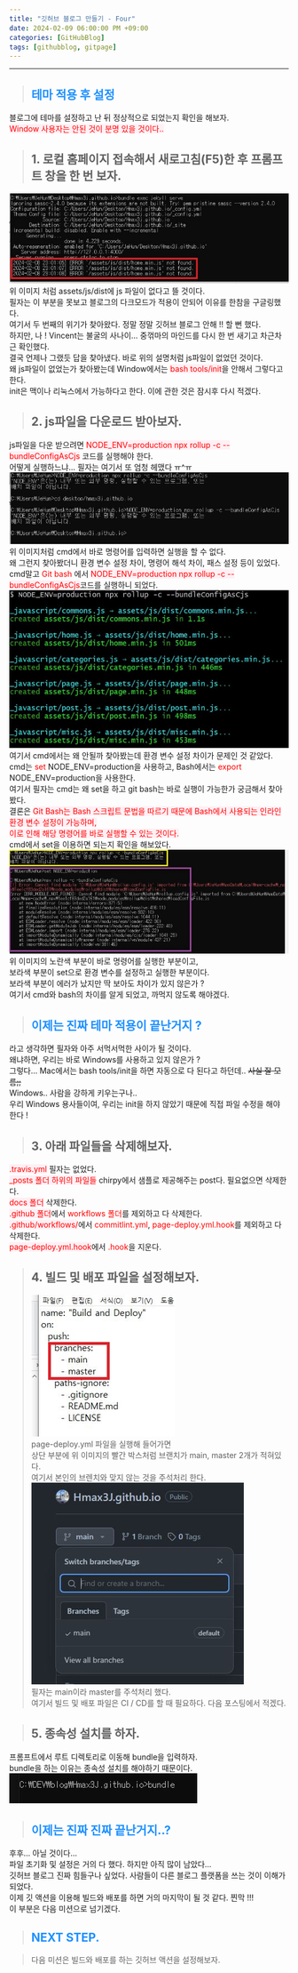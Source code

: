 ```yaml
---
title: "깃허브 블로그 만들기 - Four"
date: 2024-02-09 06:00:00 PM +09:00
categories: [GitHubBlog]
tags: [githubblog, gitpage]
---
```

***

>## <span style='color:#1E90FF'>테마 적용 후 설정</span>
블로그에 테마를 설정하고 난 뒤 정상적으로 되었는지 확인을 해보자. <br>
<span style='background-color:LavenderBlush; color:red'>Window 사용자는 안된 것이 분명 있을 것이다..</span> <br>

>## 1. 로컬 홈페이지 접속해서 새로고침(F5)한 후 프롬프트 창을 한 번 보자.
![gitSet1](/assets/img/postImg/GitHubBlog/createBlog4/gitHubSetting1.JPG) <br>
위 이미지 처럼 assets/js/dist에 js 파일이 없다고 뜰 것이다. <br>
필자는 이 부분을 못보고 블로그의 다크모드가 적용이 안되어 이유를 한참을 구글링했다. <br>
여기서 두 번째의 위기가 찾아왔다. 정말 정말 깃허브 블로그 안해 !! 할 뻔 했다. <br>
하지만, 나 ! Vincent는 불굴의 사나이... 중꺾마의 마인드를 다시 한 번 새기고 차근차근 확인했다. <br>
결국 언제나 그랬듯 답을 찾아냈다. 바로 위의 설명처럼 js파일이 없었던 것이다. <br>
왜 js파일이 없었는가 찾아봤는데 Window에서는 <span style='background-color:LavenderBlush; color:red'>bash tools/init</span>을 안해서 그렇다고 한다. <br>
init은 맥이나 리눅스에서 가능하다고 한다. 이에 관한 것은 잠시후 다시 적겠다.<br>

>## 2. js파일을 다운로드 받아보자.
js파일을 다운 받으려면 <span style='background-color:LavenderBlush; color:red'>NODE_ENV=production npx rollup -c --bundleConfigAsCjs</span> 코드를 실행해야 한다. <br>
어떻게 실행하느냐... 필자는 여기서 또 엄청 헤맸다 ㅠ^ㅠ <br>
![gitSet2](/assets/img/postImg/GitHubBlog/createBlog4/gitHubSetting2.JPG) <br>
위 이미지처럼 cmd에서 바로 명령어를 입력하면 실행을 할 수 없다. <br>
왜 그런지 찾아봤더니 환경 변수 설정 차이, 명령어 해석 차이, 패스 설정 등이 있었다. <br>
cmd말고 <span style='color:red'>Git bash</span> 에서 <span style='background-color:LavenderBlush; color:red'>NODE_ENV=production npx rollup -c --bundleConfigAsCjs</span>코드를 실행하니 되었다. <br>
![gitSet3](/assets/img/postImg/GitHubBlog/createBlog4/gitHubSetting3.JPG) <br>
여기서 cmd에서는 왜 안될까 찾아봤는데 환경 변수 설정 차이가 문제인 것 같았다. <br>
cmd는 <span style='color:red'>set</span> NODE_ENV=production을 사용하고, Bash에서는 <span style='color:red'>export</span> NODE_ENV=production을 사용한다. <br>
여기서 필자는 cmd는 왜 set을 하고 git bash는 바로 실행이 가능한가 궁금해서 찾아봤다. <br>
결론은 <span style='background-color:LavenderBlush; color:red'>Git Bash는 Bash 스크립트 문법을 따르기 때문에 Bash에서 사용되는 인라인 환경 변수 설정이 가능하며, <br> 이로 인해 해당 명령어를 바로 실행할 수 있는 것이다.</span> <br>
cmd에서 set을 이용하면 되는지 확인을 해보았다. <br>
![gitSet4](/assets/img/postImg/GitHubBlog/createBlog4/gitHubSetting4.JPG) <br>
위 이미지의 노란색 부분이 바로 명령어를 실행한 부분이고, <br>
보라색 부분이 set으로 환경 변수를 설정하고 실행한 부분이다. <br>
보라색 부분이 에러가 났지만 딱 보아도 차이가 있지 않은가 ? <br>
여기서 cmd와 bash의 차이를 알게 되었고, 까먹지 않도록 해야겠다. <br>

>## <span style='color:#1E90FF'>이제는 진짜 테마 적용이 끝난거지 ?</span>
라고 생각하면 필자와 아주 서먹서먹한 사이가 될 것이다. <br>
왜냐하면, 우리는 바로 Windows를 사용하고 있지 않은가 ? <br>
그렇다... Mac에서는 bash tools/init을 하면 자동으로 다 된다고 하던데.. ~~사실 잘 모름;;~~ <br>
Windows.. 사람을 강하게 키우는구나.. <br>
우리 Windows 용사들이여, 우리는 init을 하지 않았기 때문에 직접 파일 수정을 해야 한다 ! <br>

>## 3. 아래 파일들을 삭제해보자.
<span style='background-color:LavenderBlush; color:red'>.travis.yml</span> 필자는 없었다. <br>
<span style='background-color:LavenderBlush; color:red'>_posts 폴더 하위의 파일들</span> chirpy에서 샘플로 제공해주는 post다. 필요없으면 삭제한다. <br>
<span style='background-color:LavenderBlush; color:red'>docs 폴더</span> 삭제한다. <br>
<span style='background-color:LavenderBlush; color:red'>.github 폴더</span>에서
<span style='color:red'>workflows 폴더</span>를 제외하고 다 삭제한다. <br>
<span style='background-color:LavenderBlush; color:red'>.github/workflows/</span>에서
<span style='color:red'>commitlint.yml</span>,
<span style='color:red'>page-deploy.yml.hook</span>를 제외하고 다 삭제한다. <br>
<span style='background-color:LavenderBlush; color:red'>page-deploy.yml.hook</span>에서
<span style='color:red'>.hook</span>을 지운다. <br>

>## 4. 빌드 및 배포 파일을 설정해보자.
>![gitSet5](/assets/img/postImg/GitHubBlog/createBlog4/gitHubSetting5.JPG) <br>
page-deploy.yml 파일을 실행해 들어가면 <br>
상단 부분에 위 이미지의 빨간 박스처럼 브랜치가 main, master 2개가 적혀있다. <br>
여기서 본인의 브렌치와 맞지 않는 것을 주석처리 한다. <br>
![gitSet6](/assets/img/postImg/GitHubBlog/createBlog4/gitHubSetting6.JPG) <br>
필자는 main이라 master를 주석처리 했다. <br>
여기서 빌드 및 배포 파일은 CI / CD를 할 때 필요하다. 다음 포스팅에서 적겠다. <br>

>## 5. 종속성 설치를 하자.
프롬프트에서 루트 디렉토리로 이동해 bundle을 입력하자. <br>
bundle을 하는 이유는 종속성 설치를 해야하기 때문이다. <br>
![gitSet7](/assets/img/postImg/GitHubBlog/createBlog4/gitHubSetting7.JPG) <br>

>## <span style='color:#1E90FF'>이제는 진짜 진짜 끝난거지..?</span>
후후... 아닐 것이다... <br>
파일 초기화 및 설정은 거의 다 했다. 하지만 아직 많이 남았다...<br>
깃허브 블로그 진짜 힘들구나 싶었다. 사람들이 다른 블로그 플랫폼을 쓰는 것이 이해가 되었다. <br>
이제 깃 액션을 이용해 빌드와 배포를 하면 거의 마지막이 될 것 같다. 찐막 !!! <br>
이 부분은 다음 미션으로 넘기겠다. <br>

>## <span style='color:#1E90FF'>NEXT STEP.</span>
<blockquote class='prompt-tip'>다음 미션은 빌드와 배포를 하는 깃허브 액션을 설정해보자.</blockquote>